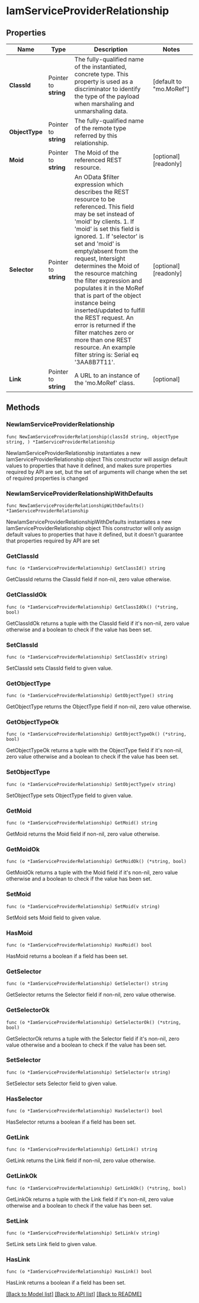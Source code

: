 # IamServiceProviderRelationship

## Properties

Name | Type | Description | Notes
------------ | ------------- | ------------- | -------------
**ClassId** | Pointer to **string** | The fully-qualified name of the instantiated, concrete type. This property is used as a discriminator to identify the type of the payload when marshaling and unmarshaling data. | [default to "mo.MoRef"]
**ObjectType** | Pointer to **string** | The fully-qualified name of the remote type referred by this relationship. | 
**Moid** | Pointer to **string** | The Moid of the referenced REST resource. | [optional] [readonly] 
**Selector** | Pointer to **string** | An OData $filter expression which describes the REST resource to be referenced. This field may be set instead of &#39;moid&#39; by clients. 1. If &#39;moid&#39; is set this field is ignored. 1. If &#39;selector&#39; is set and &#39;moid&#39; is empty/absent from the request, Intersight determines the Moid of the resource matching the filter expression and populates it in the MoRef that is part of the object instance being inserted/updated to fulfill the REST request. An error is returned if the filter matches zero or more than one REST resource. An example filter string is: Serial eq &#39;3AA8B7T11&#39;. | [optional] [readonly] 
**Link** | Pointer to **string** | A URL to an instance of the &#39;mo.MoRef&#39; class. | [optional] 

## Methods

### NewIamServiceProviderRelationship

`func NewIamServiceProviderRelationship(classId string, objectType string, ) *IamServiceProviderRelationship`

NewIamServiceProviderRelationship instantiates a new IamServiceProviderRelationship object
This constructor will assign default values to properties that have it defined,
and makes sure properties required by API are set, but the set of arguments
will change when the set of required properties is changed

### NewIamServiceProviderRelationshipWithDefaults

`func NewIamServiceProviderRelationshipWithDefaults() *IamServiceProviderRelationship`

NewIamServiceProviderRelationshipWithDefaults instantiates a new IamServiceProviderRelationship object
This constructor will only assign default values to properties that have it defined,
but it doesn't guarantee that properties required by API are set

### GetClassId

`func (o *IamServiceProviderRelationship) GetClassId() string`

GetClassId returns the ClassId field if non-nil, zero value otherwise.

### GetClassIdOk

`func (o *IamServiceProviderRelationship) GetClassIdOk() (*string, bool)`

GetClassIdOk returns a tuple with the ClassId field if it's non-nil, zero value otherwise
and a boolean to check if the value has been set.

### SetClassId

`func (o *IamServiceProviderRelationship) SetClassId(v string)`

SetClassId sets ClassId field to given value.


### GetObjectType

`func (o *IamServiceProviderRelationship) GetObjectType() string`

GetObjectType returns the ObjectType field if non-nil, zero value otherwise.

### GetObjectTypeOk

`func (o *IamServiceProviderRelationship) GetObjectTypeOk() (*string, bool)`

GetObjectTypeOk returns a tuple with the ObjectType field if it's non-nil, zero value otherwise
and a boolean to check if the value has been set.

### SetObjectType

`func (o *IamServiceProviderRelationship) SetObjectType(v string)`

SetObjectType sets ObjectType field to given value.


### GetMoid

`func (o *IamServiceProviderRelationship) GetMoid() string`

GetMoid returns the Moid field if non-nil, zero value otherwise.

### GetMoidOk

`func (o *IamServiceProviderRelationship) GetMoidOk() (*string, bool)`

GetMoidOk returns a tuple with the Moid field if it's non-nil, zero value otherwise
and a boolean to check if the value has been set.

### SetMoid

`func (o *IamServiceProviderRelationship) SetMoid(v string)`

SetMoid sets Moid field to given value.

### HasMoid

`func (o *IamServiceProviderRelationship) HasMoid() bool`

HasMoid returns a boolean if a field has been set.

### GetSelector

`func (o *IamServiceProviderRelationship) GetSelector() string`

GetSelector returns the Selector field if non-nil, zero value otherwise.

### GetSelectorOk

`func (o *IamServiceProviderRelationship) GetSelectorOk() (*string, bool)`

GetSelectorOk returns a tuple with the Selector field if it's non-nil, zero value otherwise
and a boolean to check if the value has been set.

### SetSelector

`func (o *IamServiceProviderRelationship) SetSelector(v string)`

SetSelector sets Selector field to given value.

### HasSelector

`func (o *IamServiceProviderRelationship) HasSelector() bool`

HasSelector returns a boolean if a field has been set.

### GetLink

`func (o *IamServiceProviderRelationship) GetLink() string`

GetLink returns the Link field if non-nil, zero value otherwise.

### GetLinkOk

`func (o *IamServiceProviderRelationship) GetLinkOk() (*string, bool)`

GetLinkOk returns a tuple with the Link field if it's non-nil, zero value otherwise
and a boolean to check if the value has been set.

### SetLink

`func (o *IamServiceProviderRelationship) SetLink(v string)`

SetLink sets Link field to given value.

### HasLink

`func (o *IamServiceProviderRelationship) HasLink() bool`

HasLink returns a boolean if a field has been set.


[[Back to Model list]](../README.md#documentation-for-models) [[Back to API list]](../README.md#documentation-for-api-endpoints) [[Back to README]](../README.md)


